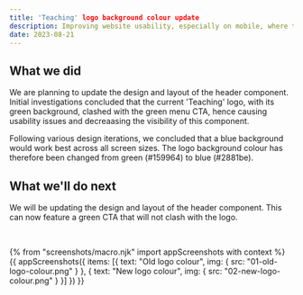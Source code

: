 ```yaml
---
title: 'Teaching' logo background colour update
description: Improving website usability, especially on mobile, where the green menu CTA could clash with the green logo.
date: 2023-08-21
---
```


## What we did

We are planning to update the design and layout of the header component. Initial investigations concluded that the current 'Teaching' logo, with its green background, clashed with the green menu CTA, hence causing usability issues and decreaasing the visibility of this component.

Following various design iterations, we concluded that a blue background would work best across all screen sizes. The logo background colour has therefore been changed from green (#159964) to  blue (#2881be).

## What we'll do next

We will be updating the design and layout of the header component. This can now feature a green CTA that will not clash with the logo.

<br>

{% from "screenshots/macro.njk" import appScreenshots with context %}
{{ appScreenshots({
  items: [{
      text: "Old logo colour",
      img: { src: "01-old-logo-colour.png" }
    }, {
      text: "New logo colour",
      img: { src: "02-new-logo-colour.png" }
    }]
}) }}
